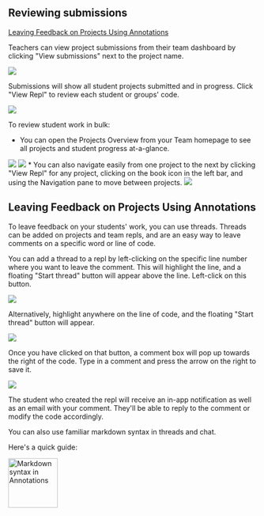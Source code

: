 ## Reviewing submissions

[Leaving Feedback on Projects Using Annotations](#leaving-feedback-on-projects-using-annotations)

Teachers can view project submissions from their team dashboard by clicking "View submissions" next to the project name.

<img src="/images/teamsForEducation/project-list.png" />

Submissions will show all student projects submitted and in progress. Click "View Repl" to review each student or groups' code.

<img src="/images/teamsForEducation/project-submissions.png" />

To review student work in bulk: 
* You can open the Projects Overview from your Team homepage to see all projects and student progress at-a-glance. 
<img src="/images/teamsForEducation/project-overview.png" max-width="200px"/>
<img src="/images/teamsForEducation/project-overview-grid.png" />
* You can also navigate easily from one project to the next by clicking "View Repl" for any project, clicking on the book icon in the left bar, and using the Navigation pane to move between projects. 
<img src="/images/teamsForEducation/project-review.png" max-width="200px" />

## Leaving Feedback on Projects Using Annotations

To leave feedback on your students' work, you can use threads. Threads can be added on projects and team repls, and are an easy way to leave comments on a specific word or line of code.

You can add a thread to a repl by left-clicking on the specific line number where you want to leave the comment. This will highlight the line, and a floating "Start thread" button will appear above the line. Left-click on this button.

![](/images/teamsForEducation/annotations-1.png)

Alternatively, highlight anywhere on the line of code, and the floating "Start thread" button will appear.

![](/images/teamsForEducation/annotations-2.png)

Once you have clicked on that button, a comment box will pop up towards the right of the code. Type in a comment and press the arrow on the right to save it.

![](/images/teamsForEducation/annotation-made.png)

The student who created the repl will receive an in-app notification as well as an email with your comment. They'll be able to reply to the comment or modify the code accordingly.

You can also use familiar markdown syntax in threads and chat.

Here's a quick guide:

<img src="https://blog.repl.it/images/annotations/annotations-formatting-2.png" alt="Markdown syntax in Annotations" width="100"/>


